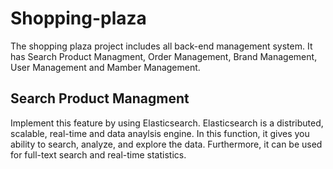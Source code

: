 # Shopping-plaza <br>
The shopping plaza project includes all back-end management system. It has Search Product Managment, Order Management, Brand Management, User Management and
Mamber Management.<br>

## Search Product Managment
Implement this feature by using Elasticsearch. Elasticsearch is a distributed, scalable, real-time and data anaylsis engine. In this function, it gives you ability to search, analyze, and explore the data. Furthermore, it can be used for full-text search and real-time statistics.



